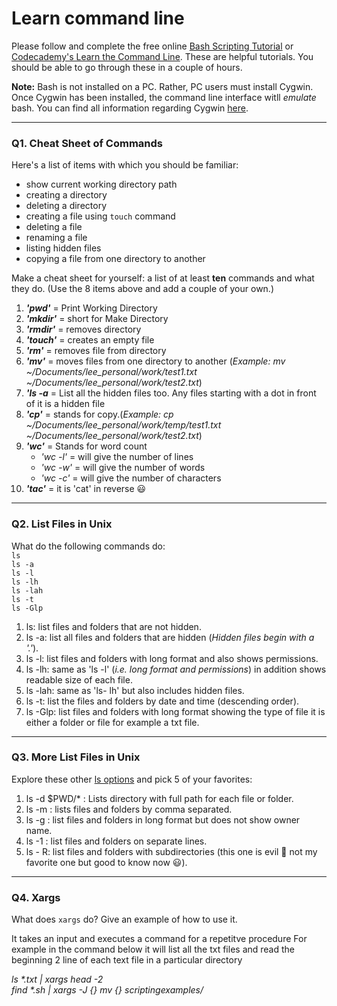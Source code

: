 # Learn command line

Please follow and complete the free online [Bash Scripting Tutorial](https://ryanstutorials.net/bash-scripting-tutorial/) or [Codecademy's Learn the Command Line](https://www.codecademy.com/learn/learn-the-command-line). These are helpful tutorials. You should be able to go through these in a couple of hours.

**Note:** Bash is not installed on a PC. Rather, PC users must install Cygwin. Once Cygwin has been installed, the command line interface witll _emulate_ bash. You can find all information regarding Cygwin [here](https://www.cygwin.com/).

---

### Q1.  Cheat Sheet of Commands  

Here's a list of items with which you should be familiar:  
* show current working directory path
* creating a directory
* deleting a directory
* creating a file using `touch` command
* deleting a file
* renaming a file
* listing hidden files
* copying a file from one directory to another

Make a cheat sheet for yourself: a list of at least **ten** commands and what they do.  (Use the 8 items above and add a couple of your own.)  

1. _**'pwd'**_ =  Print Working Directory  
2. _**'mkdir'**_ = short for Make Directory  
3. _**'rmdir'**_ = removes directory  
4. _**'touch'**_ = creates an  empty file  
5. _**'rm'**_ = removes file from directory  
6. _**'mv'**_ = moves files from one directory to another (_Example: mv ~/Documents/lee_personal/work/test1.txt ~/Documents/lee_personal/work/test2.txt_)  
7. _**'ls -a**_ = List all the hidden files too. Any files starting with a dot in front of it is a hidden file
8. _**'cp'**_ = stands for copy.(_Example: cp ~/Documents/lee_personal/work/temp/test1.txt ~/Documents/lee_personal/work/test2.txt_)  
9. _**'wc'**_ = Stands for word count  
    - _'wc -l'_ = will give the number of lines  
    - _'wc -w'_ = will give the number of words  
    - _'wc -c'_ = will give the number of characters  
10. _**'tac'**_ = it is 'cat' in reverse :smiley:
---

### Q2.  List Files in Unix   

What do the following commands do:  
`ls`  
`ls -a`  
`ls -l`  
`ls -lh`  
`ls -lah`  
`ls -t`  
`ls -Glp`  

1. ls: list files and folders that are not hidden.   
2. ls -a: list all files and folders that are hidden (_Hidden files begin with a '.'_). 
3. ls -l: list files and folders with long format and also shows permissions. 
4. ls -lh: same as 'ls -l' (_i.e. long format and permissions_) in addition shows readable size of each file.  
5. ls -lah: same as 'ls- lh' but also includes hidden files.  
6. ls -t: list the files and folders by date and time (descending order).  
7. ls -Glp: list files and folders with long format showing the type of file it is either a folder or file for example a txt file. 

---

### Q3.  More List Files in Unix  

Explore these other [ls options](http://www.techonthenet.com/unix/basic/ls.php) and pick 5 of your favorites:

1. ls -d $PWD/* : Lists directory with full path for each file or folder. 
2. ls -m : lists files and folders by comma separated.  
3. ls -g : list files and folders in long format but does not show owner name. 
4. ls -1 : list files and folders on separate lines. 
5. ls - R: list files and folders with subdirectories (this one is evil :imp: not my favorite one but good to know now :smiley:). 


---

### Q4.  Xargs   

What does `xargs` do? Give an example of how to use it.

It takes an input and executes a command for a repetitve procedure For example in the command below it will list all the txt files and read the beginning 2 line of each text file in a particular directory

_ls *.txt | xargs head -2_  
_find *.sh | xargs -J {} mv {} scriptingexamples/_
